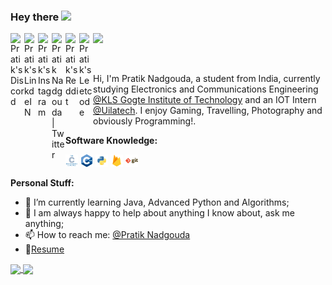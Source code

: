 ### Hey there <img src="https://media.giphy.com/media/hvRJCLFzcasrR4ia7z/giphy.gif" width="25px">
<a href="https://discord.gg/x9PuXu5">
  <img align="left" alt="Pratik's Discord" width="22px" src="https://cdn.jsdelivr.net/npm/simple-icons@v3/icons/discord.svg" />
</a>

<a href="https://www.linkedin.com/in/carbonautics/">
  <img align="left" alt="Pratik's LinkdeIN" width="22px" src="https://cdn.jsdelivr.net/npm/simple-icons@v3/icons/linkedin.svg" />
</a>

<a href="https://www.instagram.com/carbonautix/">
  <img align="left" alt="Pratik's Instagram" width="22px" src="https://cdn.jsdelivr.net/npm/simple-icons@v3/icons/instagram.svg" />
</a>

<a href="https://twitter.com/Carbonautix">
  <img align="left" alt="Pratik Nadgouda | Twitter" width="22px" src="https://cdn.jsdelivr.net/npm/simple-icons@v3/icons/twitter.svg" />
</a>
<a href="https://www.reddit.com/user/CarbonAutics">
  <img align="left" alt="Pratik's Reddit" width="22px" src="https://cdn.jsdelivr.net/npm/simple-icons@v3/icons/reddit.svg" />
</a>

<a href="https://leetcode.com/Carbonautics/">
  <img align="left" alt="Pratik's Leetcode" width="22px" src="https://cdn.jsdelivr.net/npm/simple-icons@v3/icons/leetcode.svg" />
</a>

![](https://visitor-badge.glitch.me/badge?page_id=carbonautics.PratikNadgouda)

<br />

Hi, I'm Pratik Nadgouda, a student from India, currently studying Electronics and Communications Engineering [@KLS Gogte Institute of Technology](https://git.edu/) and an IOT Intern [@Uilatech](https://uilatech.com/). I enjoy Gaming, Travelling, Photography and obviously Programming!.

**Software Knowledge:**

<code><img height="20" src="https://raw.githubusercontent.com/github/explore/80688e429a7d4ef2fca1e82350fe8e3517d3494d/topics/c/c.png"></code>
<code><img height="20" src="https://raw.githubusercontent.com/github/explore/80688e429a7d4ef2fca1e82350fe8e3517d3494d/topics/cpp/cpp.png"></code>
<code><img height="20" src="https://raw.githubusercontent.com/github/explore/80688e429a7d4ef2fca1e82350fe8e3517d3494d/topics/python/python.png"></code>
<code><img height="20" src="https://raw.githubusercontent.com/github/explore/80688e429a7d4ef2fca1e82350fe8e3517d3494d/topics/firebase/firebase.png"></code>
<code><img height="20" src="https://raw.githubusercontent.com/github/explore/80688e429a7d4ef2fca1e82350fe8e3517d3494d/topics/git/git.png"></code>


**Personal Stuff:**
- 🌱 I’m currently learning Java, Advanced Python and Algorithms;
- 💬 I am always happy to help about anything I know about, ask me anything;
- 📫 How to reach me: [@Pratik Nadgouda](https://twitter.com/Carbonautix)
- 📝[Resume](https://drive.google.com/file/d/1WDmYURKQMowAom6tz5FKFo6k9E__TSrg/view?usp=sharing)


<a href="https://github.com/anuraghazra/github-readme-stats">
  <img align="center" src="https://github-readme-stats.vercel.app/api/wakatime?username=carbonautics&theme=onedark" />
</a>
<a href="https://github.com/anuraghazra/github-readme-stats">
  <img align="center" src="https://github-readme-stats.vercel.app/api/top-langs/?username=carbonautics&layout=compact&exclude_repo=Insurgency-server,dotfiles&theme=onedark" />
</a>
